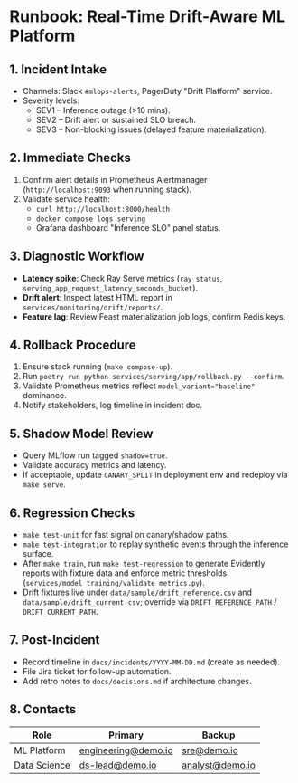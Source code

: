 ﻿# Runbook: Real-Time Drift-Aware ML Platform

## 1. Incident Intake

- Channels: Slack `#mlops-alerts`, PagerDuty "Drift Platform" service.
- Severity levels:
  - SEV1 – Inference outage (>10 mins).
  - SEV2 – Drift alert or sustained SLO breach.
  - SEV3 – Non-blocking issues (delayed feature materialization).

## 2. Immediate Checks

1. Confirm alert details in Prometheus Alertmanager (`http://localhost:9093` when running stack).
2. Validate service health:
   - `curl http://localhost:8000/health`
   - `docker compose logs serving`
   - Grafana dashboard "Inference SLO" panel status.

## 3. Diagnostic Workflow

- **Latency spike**: Check Ray Serve metrics (`ray status`, `serving_app_request_latency_seconds_bucket`).
- **Drift alert**: Inspect latest HTML report in `services/monitoring/drift/reports/`.
- **Feature lag**: Review Feast materialization job logs, confirm Redis keys.

## 4. Rollback Procedure

1. Ensure stack running (`make compose-up`).
2. Run `poetry run python services/serving/app/rollback.py --confirm`.
3. Validate Prometheus metrics reflect `model_variant="baseline"` dominance.
4. Notify stakeholders, log timeline in incident doc.

## 5. Shadow Model Review

- Query MLflow run tagged `shadow=true`.
- Validate accuracy metrics and latency.
- If acceptable, update `CANARY_SPLIT` in deployment env and redeploy via `make serve`.

## 6. Regression Checks

- `make test-unit` for fast signal on canary/shadow paths.
- `make test-integration` to replay synthetic events through the inference surface.
- After `make train`, run `make test-regression` to generate Evidently reports with fixture data and enforce metric thresholds (`services/model_training/validate_metrics.py`).
- Drift fixtures live under `data/sample/drift_reference.csv` and `data/sample/drift_current.csv`; override via `DRIFT_REFERENCE_PATH` / `DRIFT_CURRENT_PATH`.

## 7. Post-Incident

- Record timeline in `docs/incidents/YYYY-MM-DD.md` (create as needed).
- File Jira ticket for follow-up automation.
- Add retro notes to `docs/decisions.md` if architecture changes.

## 8. Contacts

| Role        | Primary             | Backup           |
|-------------|---------------------|------------------|
| ML Platform | engineering@demo.io | sre@demo.io      |
| Data Science| ds-lead@demo.io     | analyst@demo.io  |
